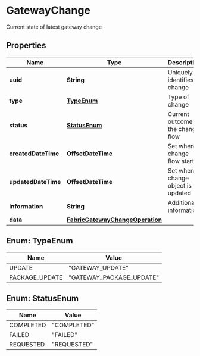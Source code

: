 

# GatewayChange

Current state of latest gateway change

## Properties

| Name | Type | Description | Notes |
|------------ | ------------- | ------------- | -------------|
|**uuid** | **String** | Uniquely identifies a change |  [optional] |
|**type** | [**TypeEnum**](#TypeEnum) | Type of change |  |
|**status** | [**StatusEnum**](#StatusEnum) | Current outcome of the change flow |  [optional] |
|**createdDateTime** | **OffsetDateTime** | Set when change flow starts |  [optional] |
|**updatedDateTime** | **OffsetDateTime** | Set when change object is updated |  |
|**information** | **String** | Additional information |  [optional] |
|**data** | [**FabricGatewayChangeOperation**](FabricGatewayChangeOperation.md) |  |  [optional] |



## Enum: TypeEnum

| Name | Value |
|---- | -----|
| UPDATE | &quot;GATEWAY_UPDATE&quot; |
| PACKAGE_UPDATE | &quot;GATEWAY_PACKAGE_UPDATE&quot; |



## Enum: StatusEnum

| Name | Value |
|---- | -----|
| COMPLETED | &quot;COMPLETED&quot; |
| FAILED | &quot;FAILED&quot; |
| REQUESTED | &quot;REQUESTED&quot; |



